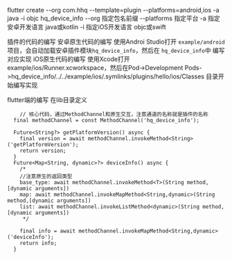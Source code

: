 
flutter create --org com.hhq --template=plugin --platforms=android,ios -a java -i objc hq_device_info
--org 指定包名前缀
--platforms 指定平台
-a 指定安卓开发语言 java或kotlin
-i 指定iOS开发语言 objc或swift

插件的代码的编写
安卓原生代码的编写
使用Androi Studio打开 `example/android`项目，会自动加载安卓插件模块`hq_device_info`，然后在 `hq_device_info`中 编写对应实现
iOS原生代码的编写
使用Xcode打开 example/ios/Runner.xcworkspace，然后在Pod->Development Pods->hq_device_info/../../example/ios/.symlinks/plugins/hello/ios/Classes 目录开始编写实现

flutter端的编写
在lib目录定义
```
    // 核心代码，通过MethodChannel和原生交互，注意通道的名称就是插件的名称
  final methodChannel = const MethodChannel('hq_device_info');

  Future<String?> getPlatformVersion() async {
    final version = await methodChannel.invokeMethod<String>('getPlatformVersion');
    return version;
  }
  Future<Map<String, dynamic>?> deviceInfo() async {
    /*
    //注意原生的返回类型
    base_type: await methodChannel.invokeMethod<T>(String method,[dynamic arguments])
    map: await methodChannel.invokeMapMethod<String,dynamic>(String method,[dynamic arguments])
    list: await methodChannel.invokeListMethod<dynamic>(String method,[dynamic arguments])
     */
    
    final info = await methodChannel.invokeMapMethod<String,dynamic>('deviceInfo');
    return info;
  }


```





